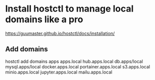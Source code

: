

# Install hostctl to  manage local domains like a pro

https://guumaster.github.io/hostctl/docs/installation/

## Add domains
hostctl add domains apps apps.local hub.apps.local db.apps/local mysql.apps/local docker.apps.local portainer.apps.local s3.apps.local minio.apps.local jupyter.apps.local mailu.apps.local
